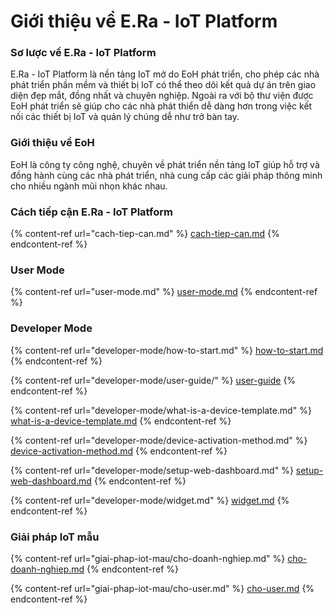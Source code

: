 # Giới thiệu về E.Ra - IoT Platform

### Sơ lược về E.Ra - IoT Platform

E.Ra - IoT Platform là nền tảng IoT mở do EoH phát triển, cho phép các nhà phát triển phần mềm và thiết bị IoT có thể theo dõi kết quả dự án trên giao diện đẹp mắt, đồng nhất và chuyên nghiệp. Ngoài ra với bộ thư viện được EoH phát triển sẽ giúp cho các nhà phát thiển dễ dàng hơn trong việc kết nối các thiết bị IoT và quản lý chúng dễ như trở bàn tay.

### Giới thiệu về EoH

EoH là công ty công nghệ, chuyên về phát triển nền tảng IoT giúp hỗ trợ và đồng hành cùng các nhà phát triển, nhà cung cấp các giải pháp thông minh cho nhiều ngành mũi nhọn khác nhau.

### Cách tiếp cận E.Ra - IoT Platform

{% content-ref url="cach-tiep-can.md" %}
[cach-tiep-can.md](cach-tiep-can.md)
{% endcontent-ref %}

### User Mode

{% content-ref url="user-mode.md" %}
[user-mode.md](user-mode.md)
{% endcontent-ref %}

### Developer Mode

{% content-ref url="developer-mode/how-to-start.md" %}
[how-to-start.md](developer-mode/how-to-start.md)
{% endcontent-ref %}

{% content-ref url="developer-mode/user-guide/" %}
[user-guide](developer-mode/user-guide/)
{% endcontent-ref %}

{% content-ref url="developer-mode/what-is-a-device-template.md" %}
[what-is-a-device-template.md](developer-mode/what-is-a-device-template.md)
{% endcontent-ref %}

{% content-ref url="developer-mode/device-activation-method.md" %}
[device-activation-method.md](developer-mode/device-activation-method.md)
{% endcontent-ref %}

{% content-ref url="developer-mode/setup-web-dashboard.md" %}
[setup-web-dashboard.md](developer-mode/setup-web-dashboard.md)
{% endcontent-ref %}

{% content-ref url="developer-mode/widget.md" %}
[widget.md](developer-mode/widget.md)
{% endcontent-ref %}

### Giải pháp IoT mẫu

{% content-ref url="giai-phap-iot-mau/cho-doanh-nghiep.md" %}
[cho-doanh-nghiep.md](giai-phap-iot-mau/cho-doanh-nghiep.md)
{% endcontent-ref %}

{% content-ref url="giai-phap-iot-mau/cho-user.md" %}
[cho-user.md](giai-phap-iot-mau/cho-user.md)
{% endcontent-ref %}

